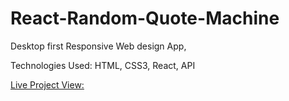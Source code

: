 # React-Random-Quote-Machine
Desktop first Responsive Web design App,

Technologies Used: HTML, CSS3, React, API

<a href = "https://codepen.io/Manideep2207/pen/dyGqGLr">Live Project View:</a>
